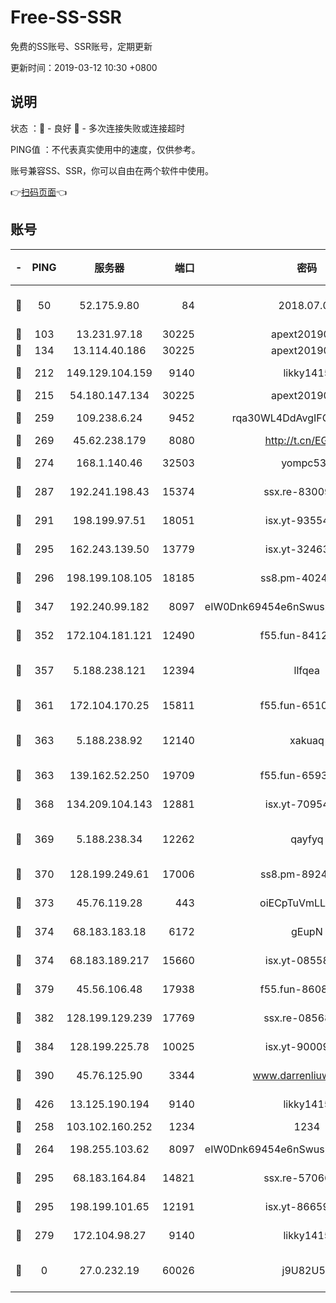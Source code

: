 # Free-SS-SSR

免费的SS账号、SSR账号，定期更新

更新时间：2019-03-12 10:30 +0800

## 说明

状态     ：🙂 - 良好 🙁 - 多次连接失败或连接超时

PING值   ：不代表真实使用中的速度，仅供参考。

账号兼容SS、SSR，你可以自由在两个软件中使用。

👉[扫码页面](https://liesauer.github.io/Free-SS-SSR/)👈

## 账号

|-|PING|服务器|端口|密码|加密方式|区域|
|:----:|:----:|:-----:|-----:|:----:|:----:|:----:|
|🙂|50|52.175.9.80|84|2018.07.07|chacha20-ietf-poly1305|HK|
|🙂|103|13.231.97.18|30225|apext2019006|chacha20|JP|
|🙂|134|13.114.40.186|30225|apext2019006|chacha20|JP|
|🙂|212|149.129.104.159|9140|likky1415|aes-256-cfb|HK|
|🙂|215|54.180.147.134|30225|apext2019006|chacha20|KR|
|🙂|259|109.238.6.24|9452|rqa30WL4DdAvgIFG6Fs3znzTa|aes-256-cfb|FR|
|🙂|269|45.62.238.179|8080|http://t.cn/EGJIyrl|rc4-md5|CA|
|🙂|274|168.1.140.46|32503|yompc535|aes-256-cfb|AU|
|🙂|287|192.241.198.43|15374|ssx.re-83009337|aes-256-cfb|US|
|🙂|291|198.199.97.51|18051|isx.yt-93554852|aes-256-cfb|US|
|🙂|295|162.243.139.50|13779|isx.yt-32463152|aes-256-cfb|US|
|🙂|296|198.199.108.105|18185|ss8.pm-40243246|aes-256-cfb|US|
|🙂|347|192.240.99.182|8097|eIW0Dnk69454e6nSwuspv9DmS201tQ0D|aes-256-cfb|US|
|🙂|352|172.104.181.121|12490|f55.fun-84129293|aes-256-cfb|SG|
|🙂|357|5.188.238.121|12394|llfqea|chacha20-ietf-poly1305|BR|
|🙂|361|172.104.170.25|15811|f55.fun-65106653|aes-256-cfb|SG|
|🙂|363|5.188.238.92|12140|xakuaq|chacha20-ietf-poly1305|BR|
|🙂|363|139.162.52.250|19709|f55.fun-65932073|aes-256-cfb|SG|
|🙂|368|134.209.104.143|12881|isx.yt-70954741|aes-256-cfb|SG|
|🙂|369|5.188.238.34|12262|qayfyq|chacha20-ietf-poly1305|BR|
|🙂|370|128.199.249.61|17006|ss8.pm-89241157|aes-256-cfb|SG|
|🙂|373|45.76.119.28|443|oiECpTuVmLLxk4Ts|aes-256-cfb|AU|
|🙂|374|68.183.183.18|6172|gEupN|aes-256-cfb|SG|
|🙂|374|68.183.189.217|15660|isx.yt-08558409|aes-256-cfb|SG|
|🙂|379|45.56.106.48|17938|f55.fun-86086915|aes-256-cfb|US|
|🙂|382|128.199.129.239|17769|ssx.re-08568423|aes-256-cfb|SG|
|🙂|384|128.199.225.78|10025|isx.yt-90009058|aes-256-cfb|SG|
|🙂|390|45.76.125.90|3344|www.darrenliuwei.com|aes-256-cfb|AU|
|🙂|426|13.125.190.194|9140|likky1415|aes-256-cfb|KR|
|🙂|258|103.102.160.252|1234|1234|rc4-md5|JP|
|🙂|264|198.255.103.62|8097|eIW0Dnk69454e6nSwuspv9DmS201tQ0D|aes-256-cfb|US|
|🙂|295|68.183.164.84|14821|ssx.re-57066553|aes-256-cfb|US|
|🙂|295|198.199.101.65|12191|isx.yt-86659721|aes-256-cfb|US|
|🙁|279|172.104.98.27|9140|likky1415|aes-256-cfb|JP|
|🙁|0|27.0.232.19|60026|j9U82U53|xchacha20-ietf-poly1305|HK|

